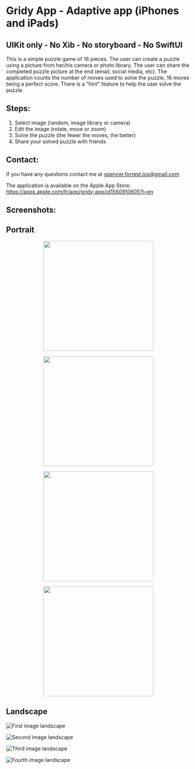 # Gridy App - Adaptive app (iPhones and iPads)
## UIKit only - No Xib - No storyboard - No SwiftUI

This is a simple puzzle game of 16 pieces. 
The user can create a puzzle using a picture from her/his camera or photo library.
The user can share the completed puzzle picture at the end (email, social media, etc). 
The application counts the number of moves used to solve the puzzle, 16 moves being a perfect score.
There is a "hint" feature to help the user solve the puzzle.

## Steps:
1. Select image (random, image library or camera)
2. Edit the image (rotate, move or zoom)
3. Solve the puzzle (the fewer the moves, the better)
4. Share your solved puzzle with friends

## Contact:
If you have any questions contact me at <a href="mailto:spencer.forrest.ios@gmail.com">spencer.forrest.ios@gmail.com</a>

The application is available on the Apple App Store: <a href="https://apps.apple.com/fr/app/gridy-app/id1560910605?l=en">https://apps.apple.com/fr/app/gridy-app/id1560910605?l=en</a>

## Screenshots:
## Portrait

<p align="center">
<img src="Images/Portrait1.png" width="300">
</p>


<p align="center">
<img src="Images/Portrait2.png" width="300">
</p>

<p align="center">
<img src="Images/Portrait3.png" width="300">
</p>

<p align="center">
<img src="Images/Portrait4.png" width="300">
</p>

## Landscape

![First image landscape](Images/Landscape1.png)


![Second image landscape](Images/Landscape2.png)


![Third image landscape](Images/Landscape3.png)


![Fourth image landscape](Images/Landscape4.png)

